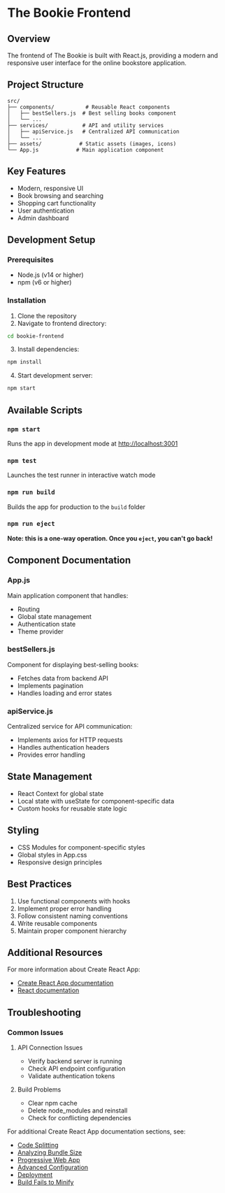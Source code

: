 # The Bookie Frontend

## Overview
The frontend of The Bookie is built with React.js, providing a modern and responsive user interface for the online bookstore application.

## Project Structure
```
src/
├── components/          # Reusable React components
│   ├── bestSellers.js  # Best selling books component
│   └── ...
├── services/           # API and utility services
│   ├── apiService.js   # Centralized API communication
│   └── ...
├── assets/            # Static assets (images, icons)
└── App.js            # Main application component
```

## Key Features
- Modern, responsive UI
- Book browsing and searching
- Shopping cart functionality
- User authentication
- Admin dashboard

## Development Setup

### Prerequisites
- Node.js (v14 or higher)
- npm (v6 or higher)

### Installation
1. Clone the repository
2. Navigate to frontend directory:
```bash
cd bookie-frontend
```
3. Install dependencies:
```bash
npm install
```
4. Start development server:
```bash
npm start
```

## Available Scripts

### `npm start`
Runs the app in development mode at [http://localhost:3001](http://localhost:3001)

### `npm test`
Launches the test runner in interactive watch mode

### `npm run build`
Builds the app for production to the `build` folder

### `npm run eject`
**Note: this is a one-way operation. Once you `eject`, you can't go back!**

## Component Documentation

### App.js
Main application component that handles:
- Routing
- Global state management
- Authentication state
- Theme provider

### bestSellers.js
Component for displaying best-selling books:
- Fetches data from backend API
- Implements pagination
- Handles loading and error states

### apiService.js
Centralized service for API communication:
- Implements axios for HTTP requests
- Handles authentication headers
- Provides error handling

## State Management
- React Context for global state
- Local state with useState for component-specific data
- Custom hooks for reusable state logic

## Styling
- CSS Modules for component-specific styles
- Global styles in App.css
- Responsive design principles

## Best Practices
1. Use functional components with hooks
2. Implement proper error handling
3. Follow consistent naming conventions
4. Write reusable components
5. Maintain proper component hierarchy

## Additional Resources

For more information about Create React App:
- [Create React App documentation](https://facebook.github.io/create-react-app/docs/getting-started)
- [React documentation](https://reactjs.org/)

## Troubleshooting

### Common Issues
1. API Connection Issues
   - Verify backend server is running
   - Check API endpoint configuration
   - Validate authentication tokens

2. Build Problems
   - Clear npm cache
   - Delete node_modules and reinstall
   - Check for conflicting dependencies

For additional Create React App documentation sections, see:
- [Code Splitting](https://facebook.github.io/create-react-app/docs/code-splitting)
- [Analyzing Bundle Size](https://facebook.github.io/create-react-app/docs/analyzing-the-bundle-size)
- [Progressive Web App](https://facebook.github.io/create-react-app/docs/making-a-progressive-web-app)
- [Advanced Configuration](https://facebook.github.io/create-react-app/docs/advanced-configuration)
- [Deployment](https://facebook.github.io/create-react-app/docs/deployment)
- [Build Fails to Minify](https://facebook.github.io/create-react-app/docs/troubleshooting#npm-run-build-fails-to-minify)
